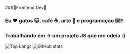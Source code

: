 ###🌟Frontend Dev🌟
### Eu ❤️ gatos 🐱, café ☕, arte 🎨 e programação ⌨️!!
### Trabalhando em -> um projeto JS que me odeia :)
 ![Top Langs](https://github-readme-stats.vercel.app/api/top-langs/?username=CharalambosIoannou&theme=radical)
  ![GitHub stats](https://github-readme-stats.vercel.app/api?username=lalinha123&show_icons=true&theme=radical)



